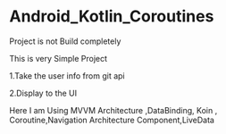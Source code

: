 # Android_Kotlin_Coroutines
Project is not Build completely

This is very Simple Project

1.Take the user info from git api

2.Display to the UI


Here I am Using MVVM Architecture ,DataBinding, Koin , Coroutine,Navigation Architecture Component,LiveData
